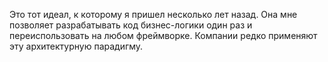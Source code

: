 Это тот идеал, к которому я пришел несколько лет назад.
Она мне позволяет разрабатывать код бизнес-логики один раз и переиспользовать на любом фреймворке.
Компании редко применяют эту архитектурную парадигму.